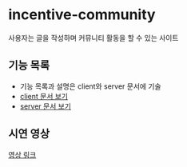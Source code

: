 # incentive-community

사용자는 글을 작성하며 커뮤니티 활동을 할 수 있는 사이트

## 기능 목록

- 기능 목록과 설명은 client와 server 문서에 기술
- [client 문서 보기](./client/README.md)
- [server 문서 보기](./server/README.md)

## 시연 영상

[영상 링크](https://www.youtube.com/watch?v=twYPpJ99--A")
